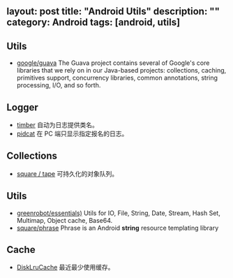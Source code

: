 layout: post
title: "Android Utils"
description: ""
category: Android
tags: [android, utils]
---

## Utils

- [google/guava](https://github.com/google/guava) The Guava project contains several of Google's core libraries that we rely on in our Java-based projects: collections, caching, primitives support, concurrency libraries, common annotations, string processing, I/O, and so forth.

## Logger

- [timber](https://github.com/JakeWharton/timber) 自动为日志提供类名。
- [pidcat](https://github.com/JakeWharton/pidcat/) 在 PC 端只显示指定报名的日志。

## Collections

- [square / tape](https://github.com/square/tape) 可持久化的对象队列。

## Utils

- [greenrobot/essentials)](https://github.com/greenrobot/essentials) Utils for IO, File, String, Date, Stream, Hash Set, Multimap, Object cache, Base64.
- [square/phrase](https://github.com/square/phrase/) Phrase is an Android **string** resource templating library

## Cache

- [DiskLruCache](https://github.com/JakeWharton/DiskLruCache) 最近最少使用缓存。
